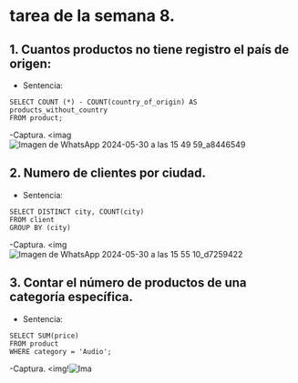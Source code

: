 # tarea de la semana 8.
## 1. Cuantos productos no tiene registro el país de origen:
 - Sentencia:
```
SELECT COUNT (*) - COUNT(country_of_origin) AS products_without_country
FROM product;
````
-Captura.
<imag![Imagen de WhatsApp 2024-05-30 a las 15 49 59_a8446549](https://github.com/micaelabar/tarea_deberes_gsetiondebasededatos/assets/148156209/6fff2b57-79ff-4e65-b739-31574407d987)
## 2. Numero de clientes por ciudad.
- Sentencia:
```
SELECT DISTINCT city, COUNT(city)
FROM client
GROUP BY (city)
````
-Captura.
<img![Imagen de WhatsApp 2024-05-30 a las 15 55 10_d7259422](https://github.com/micaelabar/tarea_deberes_gsetiondebasededatos/assets/148156209/d36aaa45-83dc-4b41-ad9f-338c5c162572)

## 3. Contar el número de productos de una categoría específica.
- Sentencia:
```
SELECT SUM(price)
FROM product
WHERE category = 'Audio';
````
-Captura.
<img!![Ima](https://github.com/micaelabar/tarea_deberes_gsetiondebasededatos/assets/148156209/cbf6d1f3-cdac-42c1-bb35-f12d467de00b)

